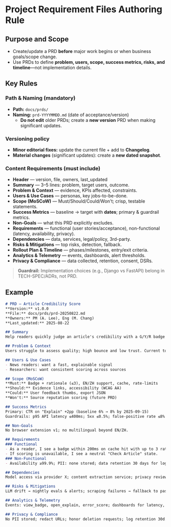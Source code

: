 # Project Requirement Files Authoring Rule

## Purpose and Scope
- Create/update a PRD **before** major work begins or when business goals/scope change.
- Use PRDs to define **problem, users, scope, success metrics, risks, and timeline**—not implementation details.

## Key Rules

### Path & Naming (mandatory)
- **Path:** `docs/prds/`
- **Naming:** `prd-YYYYMMDD.md` (date of acceptance/version)
  - **Do not edit** older PRDs; create a **new version** PRD when making significant updates.

### Versioning policy
- **Minor editorial fixes:** update the current file + add to **Changelog**.
- **Material changes** (significant updates): create a **new dated snapshot**.

### Content Requirements (must include)
- **Header** — version, file, owners, last_updated
- **Summary** — 3–5 lines: problem, target users, outcome.
- **Problem & Context** — evidence, KPIs affected, constraints.
- **Users & Use Cases** — personas, key jobs-to-be-done.
- **Scope (MoSCoW)** — Must/Should/Could/Won't; crisp, testable statements.
- **Success Metrics** — baseline → target with **dates**; primary & guardrail metrics.
- **Non-Goals** — what this PRD explicitly excludes.
- **Requirements** — functional (user stories/acceptance), non-functional (latency, availability, privacy).
- **Dependencies** — data, services, legal/policy, 3rd-party.
- **Risks & Mitigations** — top risks, detection, fallback.
- **Rollout Plan & Timeline** — phases/milestones, entry/exit criteria.
- **Analytics & Telemetry** — events, dashboards, alert thresholds.
- **Privacy & Compliance** — data collected, retention, consent, DSRs.

> **Guardrail:** Implementation choices (e.g., Django vs FastAPI) belong in TECH-SPEC/ADRs, not PRD.


## Example
```md
# PRD — Article Credibility Score
**Version:** v1.0.0
**File:** docs/prds/prd-20250822.md  
**Owners:** PM (A. Lee), Eng (M. Chang)  
**Last_updated:** 2025-08-22  

## Summary
Help readers quickly judge an article's credibility with a G/Y/R badge and short rationale, targeting p95 ≤ 400ms and ≥10% reduction in bounce on news pages.

## Problem & Context
Users struggle to assess quality; high bounce and low trust. Current tools are slow and opaque.

## Users & Use Cases
- News readers: want a fast, explainable signal
- Researchers: want consistent scoring across sources

## Scope (MoSCoW)
**Must:** Badge + rationale (≤3), EN/ZH support, cache, rate-limits  
**Should:** Evidence links, accessibility (WCAG AA)  
**Could:** User feedback thumbs, export JSON  
**Won't:** Source reputation scoring (future PRD)

## Success Metrics
Primary: CTR on "Explain" +2pp (baseline 6% → 8% by 2025-09-15)  
Guardrails: p95 API latency ≤400ms; 5xx ≤0.5%; false-positive rate ≤8% on goldens v0.4

## Non-Goals
No browser extension v1; no multilingual beyond EN/ZH.

## Requirements
### Functional
- As a reader, I see a badge within 200ms on cache hit with up to 3 rationales.
- If scoring is unavailable, I see a neutral "Check Article" state.
### Non-Functional
- Availability ≥99.9%; PII: none stored; data retention 30 days for logs.

## Dependencies
Model access via provider X; content extraction service; privacy review.

## Risks & Mitigations
LLM drift → nightly evals & alerts; scraping failures → fallback to paste-text UI.

## Analytics & Telemetry
Events: view_badge, open_explain, error_score; dashboards for latency, errors, eval F1.

## Privacy & Compliance
No PII stored; redact URLs; honor deletion requests; log retention 30d.
```